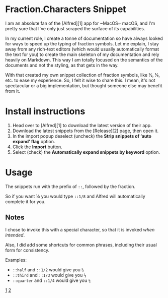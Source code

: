 # Fraction.Characters Snippet

I am an absolute fan of the [Alfred][1] app for ~MacOS~ macOS, and I'm pretty sure that I've only just scraped the surface of its capabilities.

In my current role, I create a tonne of documentation so have always looked for ways to speed up the typing of fraction symbols. Let me explain, I stay away from any rich-text editors (which would usually automatically format the text for you) to create the main skeleton of my documentation and rely heavily on Markdown. This way I am totally focused on the semantics of the documents and not the styling, as that gets in the way.

With that created my own snippet collection of fraction symbols, like ½, ⅛, etc. to ease my experience. So, I felt it wise to share this. I mean, it's not spectacular or a big implementation, but thought someone else may benefit from it.

# Install instructions

1. Head over to [Alfred][1] to download the latest version of their app.
2. Download the latest snippets from the [Release][2] page, then open it.
3. In the import popup deselect (uncheck) the **Strip snippets of ‘auto expand’ flag** option.
4. Click the **Import** button.
5. Select (check) the **Automatically expand snippets by keyword** option.

# Usage

The snippets run with the prefix of `::`, followed by the fraction.

So if you want ⅛ you would type `::1/8` and Alfred will automatically complete it for you. 

## Notes 

I chose to invoke this with a special character, so that it is invoked *when intended*.

Also, I did add some shortcuts for common phrases, including their usual form for consistency.

Examples:

* `::half` and `::1/2` would give you `½`
* `::third` and `::1/3` would give you `⅓`
* `::quarter` and `::1/4` would give you `¼`

[1](https://alfredapp.com)
[2](https://github.com/sncsenpai/alfred-fc-snippets/releases)
